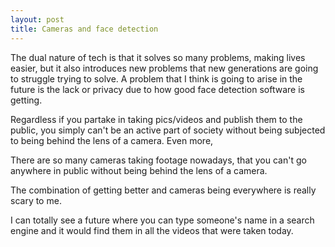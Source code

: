 ```yaml
---
layout: post
title: Cameras and face detection
---
```


The dual nature of tech is that it solves so many problems, making lives easier, but it also introduces new problems that new generations are going to struggle trying to solve. A problem that I think is going to arise in the future is the lack or privacy due to how good face detection software is getting.

Regardless if you partake in taking pics/videos and publish them to the public, you simply can't be an active part of society without being subjected to being behind the lens of a camera. Even more,

There are so many cameras taking footage nowadays, that you can't go anywhere in public without being behind the lens of a camera.

The combination of  getting better and cameras being everywhere is really scary to me.

I can totally see a future where you can type someone's name in a search engine and it would find them in all the videos that were taken today.

